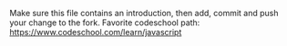 Make sure this file contains an introduction, then add, commit and push your change to the fork.
Favorite codeschool path: https://www.codeschool.com/learn/javascript